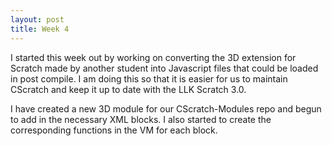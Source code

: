 ```yaml
---
layout: post
title: Week 4
---
```


I started this week out by working on converting the 3D extension for Scratch made by another student into Javascript files that could be loaded in post compile. I am doing this so that it is easier for us to maintain CScratch and keep it up to date with the LLK Scratch 3.0.

I have created a new 3D module for our CScratch-Modules repo and begun to add in the necessary XML blocks. I also started to create the corresponding functions in the VM for each block.
